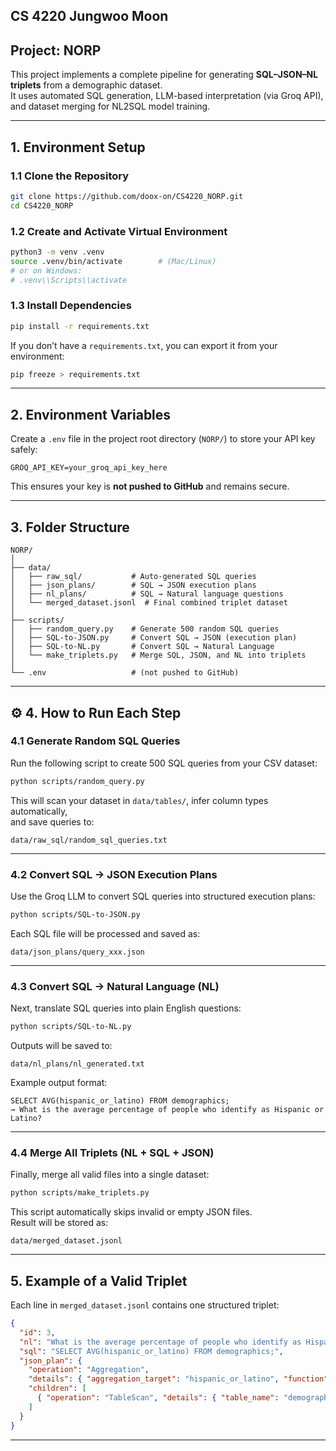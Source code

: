 ## CS 4220 Jungwoo Moon
## Project: NORP

This project implements a complete pipeline for generating **SQL–JSON–NL triplets** from a demographic dataset.  
It uses automated SQL generation, LLM-based interpretation (via Groq API), and dataset merging for NL2SQL model training.

---

## 1. Environment Setup

### 1.1 Clone the Repository
```bash
git clone https://github.com/doox-on/CS4220_NORP.git
cd CS4220_NORP
```

### 1.2 Create and Activate Virtual Environment
```bash
python3 -m venv .venv
source .venv/bin/activate        # (Mac/Linux)
# or on Windows:
# .venv\\Scripts\\activate
```

### 1.3 Install Dependencies
```bash
pip install -r requirements.txt
```

If you don’t have a `requirements.txt`, you can export it from your environment:
```bash
pip freeze > requirements.txt
```

---

## 2. Environment Variables

Create a `.env` file in the project root directory (`NORP/`) to store your API key safely:
```
GROQ_API_KEY=your_groq_api_key_here
```

This ensures your key is **not pushed to GitHub** and remains secure.

---

## 3. Folder Structure

```
NORP/
│
├── data/
│   ├── raw_sql/           # Auto-generated SQL queries
│   ├── json_plans/        # SQL → JSON execution plans
│   ├── nl_plans/          # SQL → Natural language questions
│   └── merged_dataset.jsonl  # Final combined triplet dataset
│
├── scripts/
│   ├── random_query.py    # Generate 500 random SQL queries
│   ├── SQL-to-JSON.py     # Convert SQL → JSON (execution plan)
│   ├── SQL-to-NL.py       # Convert SQL → Natural Language
│   └── make_triplets.py   # Merge SQL, JSON, and NL into triplets
│
└── .env                   # (not pushed to GitHub)
```

---

## ⚙️ 4. How to Run Each Step

### 4.1 Generate Random SQL Queries
Run the following script to create 500 SQL queries from your CSV dataset:
```bash
python scripts/random_query.py
```
This will scan your dataset in `data/tables/`, infer column types automatically,  
and save queries to:
```
data/raw_sql/random_sql_queries.txt
```

---

### 4.2 Convert SQL → JSON Execution Plans
Use the Groq LLM to convert SQL queries into structured execution plans:
```bash
python scripts/SQL-to-JSON.py
```
Each SQL file will be processed and saved as:
```
data/json_plans/query_xxx.json
```

---

### 4.3 Convert SQL → Natural Language (NL)
Next, translate SQL queries into plain English questions:
```bash
python scripts/SQL-to-NL.py
```
Outputs will be saved to:
```
data/nl_plans/nl_generated.txt
```

Example output format:
```
SELECT AVG(hispanic_or_latino) FROM demographics;
→ What is the average percentage of people who identify as Hispanic or Latino?
```

---

### 4.4 Merge All Triplets (NL + SQL + JSON)
Finally, merge all valid files into a single dataset:
```bash
python scripts/make_triplets.py
```

This script automatically skips invalid or empty JSON files.  
Result will be stored as:
```
data/merged_dataset.jsonl
```

---

## 5. Example of a Valid Triplet
Each line in `merged_dataset.jsonl` contains one structured triplet:
```json
{
  "id": 3,
  "nl": "What is the average percentage of people who identify as Hispanic or Latino?",
  "sql": "SELECT AVG(hispanic_or_latino) FROM demographics;",
  "json_plan": {
    "operation": "Aggregation",
    "details": { "aggregation_target": "hispanic_or_latino", "function": "AVG" },
    "children": [
      { "operation": "TableScan", "details": { "table_name": "demographics" }, "children": [] }
    ]
  }
}
```

---
